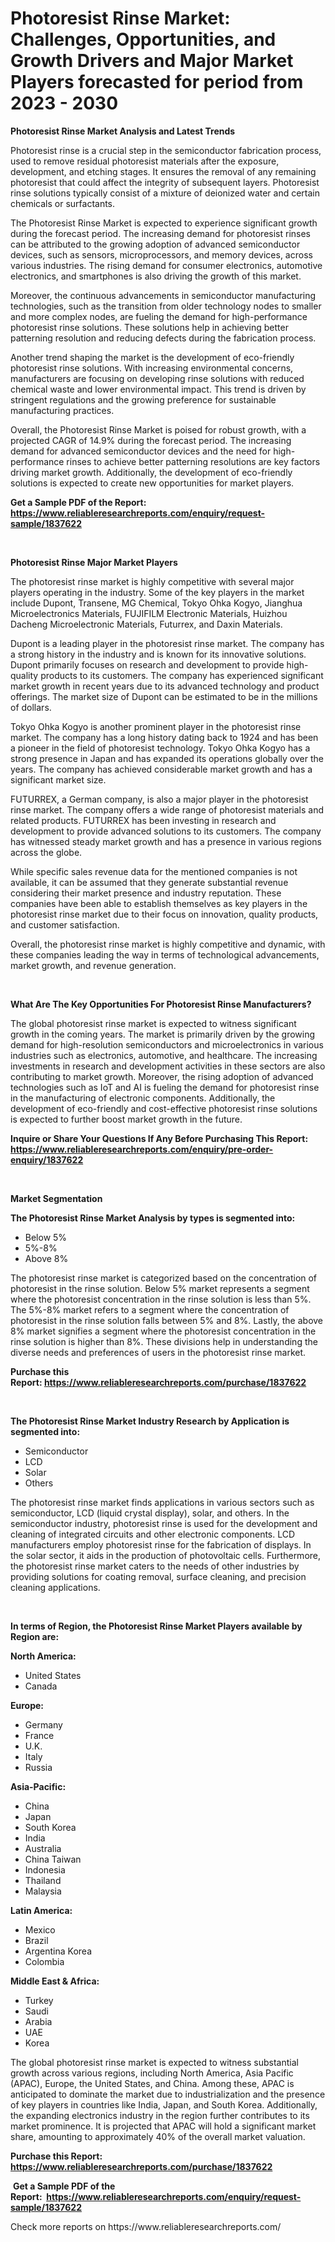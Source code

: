 <p><h1>Photoresist Rinse Market: Challenges, Opportunities, and Growth Drivers and Major Market Players forecasted for period from 2023 - 2030</h1></p><p><strong>Photoresist Rinse Market Analysis and Latest Trends</strong></p>
<p><p>Photoresist rinse is a crucial step in the semiconductor fabrication process, used to remove residual photoresist materials after the exposure, development, and etching stages. It ensures the removal of any remaining photoresist that could affect the integrity of subsequent layers. Photoresist rinse solutions typically consist of a mixture of deionized water and certain chemicals or surfactants.</p><p>The Photoresist Rinse Market is expected to experience significant growth during the forecast period. The increasing demand for photoresist rinses can be attributed to the growing adoption of advanced semiconductor devices, such as sensors, microprocessors, and memory devices, across various industries. The rising demand for consumer electronics, automotive electronics, and smartphones is also driving the growth of this market.</p><p>Moreover, the continuous advancements in semiconductor manufacturing technologies, such as the transition from older technology nodes to smaller and more complex nodes, are fueling the demand for high-performance photoresist rinse solutions. These solutions help in achieving better patterning resolution and reducing defects during the fabrication process.</p><p>Another trend shaping the market is the development of eco-friendly photoresist rinse solutions. With increasing environmental concerns, manufacturers are focusing on developing rinse solutions with reduced chemical waste and lower environmental impact. This trend is driven by stringent regulations and the growing preference for sustainable manufacturing practices.</p><p>Overall, the Photoresist Rinse Market is poised for robust growth, with a projected CAGR of 14.9% during the forecast period. The increasing demand for advanced semiconductor devices and the need for high-performance rinses to achieve better patterning resolutions are key factors driving market growth. Additionally, the development of eco-friendly solutions is expected to create new opportunities for market players.</p></p>
<p><strong>Get a Sample PDF of the Report:&nbsp; <a href="https://www.reliableresearchreports.com/enquiry/request-sample/1837622">https://www.reliableresearchreports.com/enquiry/request-sample/1837622</a></strong></p>
<p>&nbsp;</p>
<p><strong>Photoresist Rinse Major Market Players</strong></p>
<p><p>The photoresist rinse market is highly competitive with several major players operating in the industry. Some of the key players in the market include Dupont, Transene, MG Chemical, Tokyo Ohka Kogyo, Jianghua Microelectronics Materials, FUJIFILM Electronic Materials, Huizhou Dacheng Microelectronic Materials, Futurrex, and Daxin Materials.</p><p>Dupont is a leading player in the photoresist rinse market. The company has a strong history in the industry and is known for its innovative solutions. Dupont primarily focuses on research and development to provide high-quality products to its customers. The company has experienced significant market growth in recent years due to its advanced technology and product offerings. The market size of Dupont can be estimated to be in the millions of dollars.</p><p>Tokyo Ohka Kogyo is another prominent player in the photoresist rinse market. The company has a long history dating back to 1924 and has been a pioneer in the field of photoresist technology. Tokyo Ohka Kogyo has a strong presence in Japan and has expanded its operations globally over the years. The company has achieved considerable market growth and has a significant market size.</p><p>FUTURREX, a German company, is also a major player in the photoresist rinse market. The company offers a wide range of photoresist materials and related products. FUTURREX has been investing in research and development to provide advanced solutions to its customers. The company has witnessed steady market growth and has a presence in various regions across the globe.</p><p>While specific sales revenue data for the mentioned companies is not available, it can be assumed that they generate substantial revenue considering their market presence and industry reputation. These companies have been able to establish themselves as key players in the photoresist rinse market due to their focus on innovation, quality products, and customer satisfaction.</p><p>Overall, the photoresist rinse market is highly competitive and dynamic, with these companies leading the way in terms of technological advancements, market growth, and revenue generation.</p></p>
<p>&nbsp;</p>
<p><strong>What Are The Key Opportunities For Photoresist Rinse Manufacturers?</strong></p>
<p><p>The global photoresist rinse market is expected to witness significant growth in the coming years. The market is primarily driven by the growing demand for high-resolution semiconductors and microelectronics in various industries such as electronics, automotive, and healthcare. The increasing investments in research and development activities in these sectors are also contributing to market growth. Moreover, the rising adoption of advanced technologies such as IoT and AI is fueling the demand for photoresist rinse in the manufacturing of electronic components. Additionally, the development of eco-friendly and cost-effective photoresist rinse solutions is expected to further boost market growth in the future.</p></p>
<p><strong>Inquire or Share Your Questions If Any Before Purchasing This Report: <a href="https://www.reliableresearchreports.com/enquiry/pre-order-enquiry/1837622">https://www.reliableresearchreports.com/enquiry/pre-order-enquiry/1837622</a></strong></p>
<p>&nbsp;</p>
<p><strong>Market Segmentation</strong></p>
<p><strong>The Photoresist Rinse Market Analysis by types is segmented into:</strong></p>
<p><ul><li>Below 5%</li><li>5%-8%</li><li>Above 8%</li></ul></p>
<p><p>The photoresist rinse market is categorized based on the concentration of photoresist in the rinse solution. Below 5% market represents a segment where the photoresist concentration in the rinse solution is less than 5%. The 5%-8% market refers to a segment where the concentration of photoresist in the rinse solution falls between 5% and 8%. Lastly, the above 8% market signifies a segment where the photoresist concentration in the rinse solution is higher than 8%. These divisions help in understanding the diverse needs and preferences of users in the photoresist rinse market.</p></p>
<p><strong>Purchase this Report:&nbsp;<a href="https://www.reliableresearchreports.com/purchase/1837622">https://www.reliableresearchreports.com/purchase/1837622</a></strong></p>
<p>&nbsp;</p>
<p><strong>The Photoresist Rinse Market Industry Research by Application is segmented into:</strong></p>
<p><ul><li>Semiconductor</li><li>LCD</li><li>Solar</li><li>Others</li></ul></p>
<p><p>The photoresist rinse market finds applications in various sectors such as semiconductor, LCD (liquid crystal display), solar, and others. In the semiconductor industry, photoresist rinse is used for the development and cleaning of integrated circuits and other electronic components. LCD manufacturers employ photoresist rinse for the fabrication of displays. In the solar sector, it aids in the production of photovoltaic cells. Furthermore, the photoresist rinse market caters to the needs of other industries by providing solutions for coating removal, surface cleaning, and precision cleaning applications.</p></p>
<p>&nbsp;</p>
<p><strong>In terms of Region, the Photoresist Rinse Market Players available by Region are:</strong></p>
<p>
    <p> <strong> North America: </strong>
        <ul>
            <li>United States</li>
            <li>Canada</li>
        </ul>
        </p> 
    <p> <strong> Europe: </strong>
        <ul>
            <li>Germany</li>
            <li>France</li>
            <li>U.K.</li>
            <li>Italy</li>
            <li>Russia</li>
        </ul>
        </p> 
    <p> <strong> Asia-Pacific: </strong>
        <ul>
            <li>China</li>
            <li>Japan</li>
            <li>South Korea</li>
            <li>India</li>
            <li>Australia</li>
            <li>China Taiwan</li>
            <li>Indonesia</li>
            <li>Thailand</li>
            <li>Malaysia</li>
        </ul>
        </p> 
    <p> <strong> Latin America: </strong>
        <ul>
            <li>Mexico</li>
            <li>Brazil</li>
            <li>Argentina Korea</li>
            <li>Colombia</li>
        </ul>
        </p> 
    <p> <strong> Middle East & Africa: </strong>
        <ul>
            <li>Turkey</li>
            <li>Saudi</li>
            <li>Arabia</li>
            <li>UAE</li>
            <li>Korea</li>
        </ul>
    </p>
    </p>
<p><p>The global photoresist rinse market is expected to witness substantial growth across various regions, including North America, Asia Pacific (APAC), Europe, the United States, and China. Among these, APAC is anticipated to dominate the market due to industrialization and the presence of key players in countries like India, Japan, and South Korea. Additionally, the expanding electronics industry in the region further contributes to its market prominence. It is projected that APAC will hold a significant market share, amounting to approximately 40% of the overall market valuation.</p></p>
<p><strong>Purchase this Report: <a href="https://www.reliableresearchreports.com/purchase/1837622">https://www.reliableresearchreports.com/purchase/1837622</a></strong></p>
<p>&nbsp;<strong>Get a Sample PDF of the Report:&nbsp;&nbsp;<a href="https://www.reliableresearchreports.com/enquiry/request-sample/1837622">https://www.reliableresearchreports.com/enquiry/request-sample/1837622</a></strong></p>
<p><strong></strong></p>
<p>Check more reports on https://www.reliableresearchreports.com/</p>